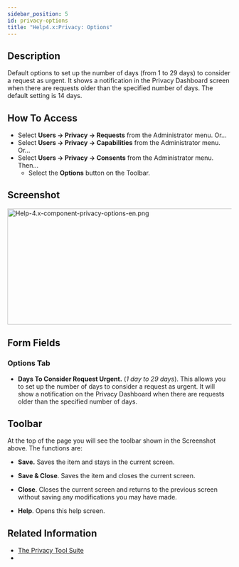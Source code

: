 ```yaml
---
sidebar_position: 5
id: privacy-options
title: "Help4.x:Privacy: Options"
---
```

## Description

Default options to set up the number of days (from 1 to 29 days) to
consider a request as urgent. It shows a notification in the Privacy
Dashboard screen when there are requests older than the specified number
of days. The default setting is 14 days.

## How To Access

- Select **Users **→** Privacy **→** Requests** from the Administrator
  menu. Or...
- Select **Users **→** Privacy **→** Capabilities** from the
  Administrator menu. Or...
- Select **Users **→** Privacy **→** Consents** from the Administrator
  menu. Then...
  - Select the **Options** button on the Toolbar.

## Screenshot

<img
src="https://docs.joomla.org/images/7/7c/Help-4.x-component-privacy-options-en.png"
decoding="async" data-file-width="800" data-file-height="261"
width="800" height="261"
alt="Help-4.x-component-privacy-options-en.png" />

## Form Fields

### Options Tab

- **Days To Consider Request Urgent.** (*1 day to 29 days*). This allows
  you to set up the number of days to consider a request as urgent. It
  will show a notification on the Privacy Dashboard when there are
  requests older than the specified number of days.

## Toolbar

At the top of the page you will see the toolbar shown in the Screenshot
above. The functions are:

- **Save.** Saves the item and stays in the current screen.

<!-- -->

- **Save & Close**. Saves the item and closes the current screen.

<!-- -->

- **Close**. Closes the current screen and returns to the previous
  screen without saving any modifications you may have made.

<!-- -->

- **Help**. Opens this help screen.

## Related Information

- [The Privacy Tool
  Suite](https://docs.joomla.org/J3.x:Privacy/en "J3.x:Privacy/en")
- 
